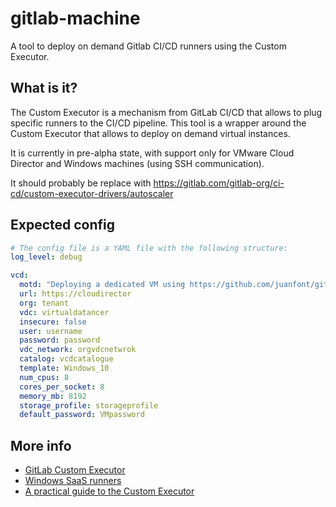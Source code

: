 # gitlab-machine

A tool to deploy on demand Gitlab CI/CD runners using the Custom Executor.

## What is it?

The Custom Executor is a mechanism from GitLab CI/CD that allows to plug specific runners to the CI/CD pipeline. This tool is a wrapper around the Custom Executor that allows to deploy on demand virtual instances.

It is currently in pre-alpha state, with support only for VMware Cloud Director and Windows machines (using SSH communication).

It should probably be replace with https://gitlab.com/gitlab-org/ci-cd/custom-executor-drivers/autoscaler

## Expected config

```yaml
# The config file is a YAML file with the following structure:
log_level: debug

vcd:
  motd: "Deploying a dedicated VM using https://github.com/juanfont/gitlab-machine"
  url: https://cloudirector
  org: tenant
  vdc: virtualdatancer
  insecure: false
  user: username
  password: password
  vdc_network: orgvdcnetwrok
  catalog: vcdcatalogue
  template: Windows_10
  num_cpus: 8
  cores_per_socket: 8
  memory_mb: 8192
  storage_profile: storageprofile
  default_password: VMpassword
```

## More info

- [GitLab Custom Executor](https://docs.gitlab.com/runner/executors/custom.html)
- [Windows SaaS runners](https://docs.gitlab.com/ee/ci/runners/saas/windows_saas_runner.html)
- [A practical guide to the Custom Executor](https://medium.com/ci-t/a-practical-guide-to-gitlab-runner-custom-executor-drivers-bc6e6562647c)
